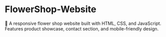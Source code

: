 # FlowerShop-Website
🌸 A responsive flower shop website built with HTML, CSS, and JavaScript. Features product showcase, contact section, and mobile-friendly design.
